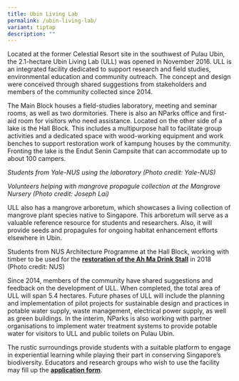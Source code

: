 ```yaml
---
title: Ubin Living Lab
permalink: /ubin-living-lab/
variant: tiptap
description: ""
---
```

<p>Located at the former Celestial Resort site in the southwest of Pulau
Ubin, the 2.1-hectare Ubin Living Lab (ULL) was opened in November 2016.
ULL is an integrated facility dedicated to support research and field studies,
environmental education and community outreach. The concept and design
were conceived through shared suggestions from stakeholders and members
of the community collected since 2014.</p>
<p>The Main Block houses a field-studies laboratory, meeting and seminar
rooms, as well as two dormitories. There is also an NParks office and first-aid
room for visitors who need assistance.&nbsp;Located on the other side of
a lake is the Hall Block. This includes a multipurpose hall to facilitate
group activities and a dedicated space with wood-working equipment and
work benches to support restoration work of kampung houses by the community.
Fronting the lake is the Endut Senin Campsite&nbsp;that can accommodate
up to about 100 campers.</p>
<p><em>Students from Yale-NUS using the laboratory (Photo credit: Yale-NUS)&nbsp;</em>
</p>
<p><em>Volunteers helping with mangrove propagule collection at the Mangrove Nursery (Photo credit: Joseph Lai)&nbsp;</em>
</p>
<p>ULL also has a mangrove arboretum, which showcases a living collection
of mangrove plant species native to Singapore. This arboretum will serve
as a valuable reference resource for students and researchers. Also, it
will provide seeds and propagules for ongoing habitat enhancement efforts
elsewhere in Ubin.</p>
<p>Students from NUS Architecture Programme at the Hall Block, working with
timber to be used for the&nbsp;<strong><a href="https://www.nparks.gov.sg/-/media/ubin/ubin-tide/npb-eng-enewsletterissue2.pdf" rel="noopener noreferrer" target="_blank">restoration of the Ah Ma Drink Stall</a></strong>&nbsp;in
2018 (Photo credit: NUS)</p>
<p>Since 2014, members of the community have shared suggestions and feedback
on the development of ULL. When completed, the total area of ULL will span
5.4 hectares. Future phases of ULL will include the planning and implementation
of pilot projects for sustainable design and practices in potable water
supply, waste management, electrical power supply, as well as green buildings.
In the interim, NParks is also working with partner organisations to implement
water treatment systems to provide potable water for visitors to ULL and
public toilets on Pulau Ubin.</p>
<p>The rustic surroundings provide students with a suitable platform to engage
in experiential learning while playing their part in conserving Singapore’s
biodiversity. Educators and research groups who wish to use the facility
may fill up the&nbsp;<strong><a href="https://form.gov.sg/#!/6216f8a340a8e30012fe1097" rel="noopener noreferrer" target="_blank">application form</a></strong>.</p>